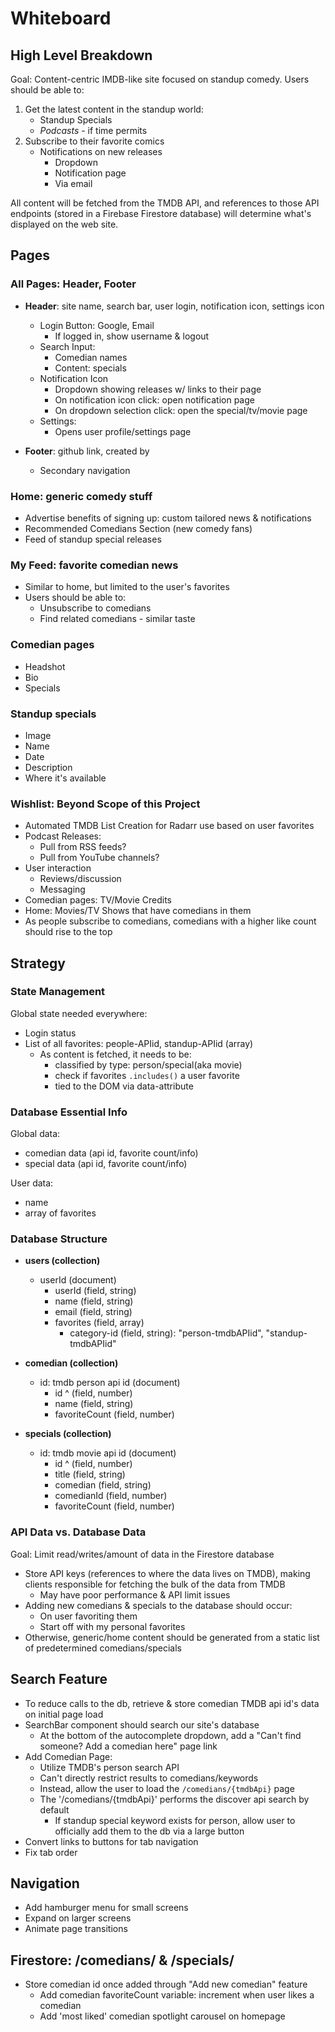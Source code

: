 # Whiteboard

## High Level Breakdown

Goal: Content-centric IMDB-like site focused on standup comedy. Users should be able to:

1. Get the latest content in the standup world:
   - Standup Specials
   - _Podcasts_ - if time permits
2. Subscribe to their favorite comics
   - Notifications on new releases
     - Dropdown
     - Notification page
     - Via email

All content will be fetched from the TMDB API, and references to those API endpoints (stored in a Firebase Firestore database) will determine what's displayed on the web site.

## Pages

### All Pages: Header, Footer

- **Header**: site name, search bar, user login, notification icon, settings icon

  - Login Button: Google, Email
    - If logged in, show username & logout
  - Search Input:
    - Comedian names
    - Content: specials
  - Notification Icon
    - Dropdown showing releases w/ links to their page
    - On notification icon click: open notification page
    - On dropdown selection click: open the special/tv/movie page
  - Settings:
    - Opens user profile/settings page

- **Footer**: github link, created by
  - Secondary navigation

### Home: generic comedy stuff

- Advertise benefits of signing up: custom tailored news & notifications
- Recommended Comedians Section (new comedy fans)
- Feed of standup special releases

### My Feed: favorite comedian news

- Similar to home, but limited to the user's favorites
- Users should be able to:
  - Unsubscribe to comedians
  - Find related comedians - similar taste

### Comedian pages

- Headshot
- Bio
- Specials

### Standup specials

- Image
- Name
- Date
- Description
- Where it's available

### Wishlist: Beyond Scope of this Project

- Automated TMDB List Creation for Radarr use based on user favorites
- Podcast Releases:
  - Pull from RSS feeds?
  - Pull from YouTube channels?
- User interaction
  - Reviews/discussion
  - Messaging
- Comedian pages: TV/Movie Credits
- Home: Movies/TV Shows that have comedians in them
- As people subscribe to comedians, comedians with a higher like count should rise to the top

## Strategy

### State Management

Global state needed everywhere:

- Login status
- List of all favorites: people-APIid, standup-APIid (array)
  - As content is fetched, it needs to be:
    - classified by type: person/special(aka movie)
    - check if favorites `.includes()` a user favorite
    - tied to the DOM via data-attribute

### Database Essential Info

Global data:

- comedian data (api id, favorite count/info)
- special data (api id, favorite count/info)

User data:

- name
- array of favorites

### Database Structure

- **users (collection)**

  - userId (document)
    - userId (field, string)
    - name (field, string)
    - email (field, string)
    - favorites (field, array)
      - category-id (field, string): "person-tmdbAPIid", "standup-tmdbAPIid"

- **comedian (collection)**

  - id: tmdb person api id (document)
    - id ^ (field, number)
    - name (field, string)
    - favoriteCount (field, number)

- **specials (collection)**

  - id: tmdb movie api id (document)
    - id ^ (field, number)
    - title (field, string)
    - comedian (field, string)
    - comedianId (field, number)
    - favoriteCount (field, number)

### API Data vs. Database Data

Goal: Limit read/writes/amount of data in the Firestore database

- Store API keys (references to where the data lives on TMDB), making clients responsible for fetching the bulk of the data from TMDB
  - May have poor performance & API limit issues
- Adding new comedians & specials to the database should occur:
  - On user favoriting them
  - Start off with my personal favorites
- Otherwise, generic/home content should be generated from a static list of predetermined comedians/specials

## Search Feature

- To reduce calls to the db, retrieve & store comedian TMDB api id's data on initial page load
- SearchBar component should search our site's database
  - At the bottom of the autocomplete dropdown, add a "Can't find someone? Add a comedian here" page link
- Add Comedian Page:
  - Utilize TMDB's person search API
  - Can't directly restrict results to comedians/keywords
  - Instead, allow the user to load the `/comedians/{tmdbApi}` page
  - The '/comedians/{tmdbApi}' performs the discover api search by default
    - If standup special keyword exists for person, allow user to officially add them to the db via a large button
- Convert links to buttons for tab navigation
- Fix tab order

## Navigation

- Add hamburger menu for small screens
- Expand on larger screens
- Animate page transitions

## Firestore: /comedians/ & /specials/

- Store comedian id once added through "Add new comedian" feature
  - Add comedian favoriteCount variable: increment when user likes a comedian
  - Add 'most liked' comedian spotlight carousel on homepage
